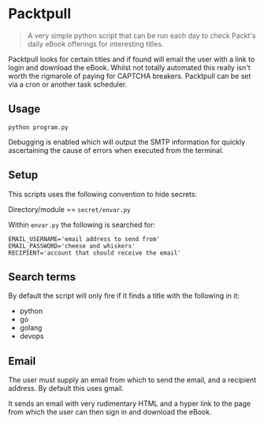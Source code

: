 # Packtpull

> A very simple python script that can be run each day to check Packt's daily
eBook offerings for interesting titles. 

Packtpull looks for certain titles and if found will email the user with a link
to login and download the eBook. Whilst not totally automated this really isn't
worth the rigmarole of paying for CAPTCHA breakers. Packtpull can be set via
a cron or another task scheduler.

## Usage

`python program.py`

Debugging is enabled which will output the SMTP information for quickly ascertaining
the cause of errors when executed from the terminal.

## Setup

This scripts uses the following convention to hide secrets:

Directory/module == `secret/envar.py`

Within `envar.py` the following is searched for:

```shell
EMAIL_USERNAME='email address to send from'
EMAIL_PASSWORD='cheese and whiskers'
RECIPIENT='account that should receive the email'
```

## Search terms

By default the script will only fire if it finds a title with the following in
it:

- python
- go
- golang
- devops

## Email

The user must supply an email from which to send the email, and a recipient 
address. By default this uses gmail. 

It sends an email with very rudimentary HTML and a hyper link to the page from
which the user can then sign in and download the eBook.
